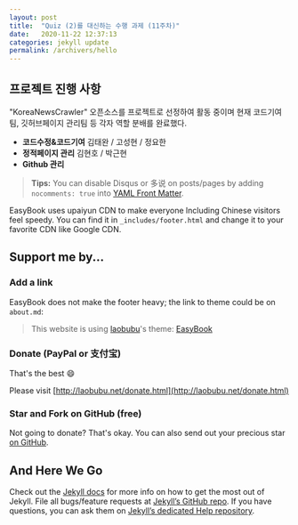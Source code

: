 ```yaml
---
layout: post
title:  "Quiz (2)를 대신하는 수행 과제 (11주차)"
date:   2020-11-22 12:37:13
categories: jekyll update
permalink: /archivers/hello
---
```

<!--more-->

## 프로젝트 진행 사항 ##

"KoreaNewsCrawler" 오픈소스를 프로젝트로 선정하여 활동 중이며 현재 코드기여팀, 깃허브페이지 관리팀 등 각자 역할 분배를 완료했다.

* **코드수정&코드기여** 김태완 / 고성현 / 정요한
* **정적페이지 관리** 김현호 / 박근현
* **Github 관리** 

> **Tips:** You can disable Disqus or 多说 on posts/pages by adding `nocomments: true` into [YAML Front Matter][frontmatter].

EasyBook uses upaiyun CDN to make everyone lncluding Chinese visitors feel speedy. You can find it in `_includes/footer.html` and change it to your favorite CDN like Google CDN.

## Support me by... ##

### Add a link ###

EasyBook does not make the footer heavy; the link to theme could be on `about.md`:

> This website is using [laobubu](http://laobubu.net)'s theme: [EasyBook](https://github.com/laobubu/jekyll-theme-EasyBook)

### Donate (PayPal or 支付宝) ###

That's the best :smile: 

Please visit [http://laobubu.net/donate.html](http://laobubu.net/donate.html)

### Star and Fork on GitHub (free) ###

Not going to donate? That's okay. You can also send out your precious star [on GitHub][github-easybook].

## And Here We Go ##

Check out the [Jekyll docs][jekyll] for more info on how to get the most out of Jekyll. File all bugs/feature requests at [Jekyll’s GitHub repo][jekyll-gh]. If you have questions, you can ask them on [Jekyll’s dedicated Help repository][jekyll-help].

[jekyll]:      http://jekyllrb.com
[jekyll-gh]:   https://github.com/jekyll/jekyll
[jekyll-help]: https://github.com/jekyll/jekyll-help
[frontmatter]: http://jekyllrb.com/docs/frontmatter/
[github-easybook]: https://github.com/laobubu/jekyll-theme-EasyBook
